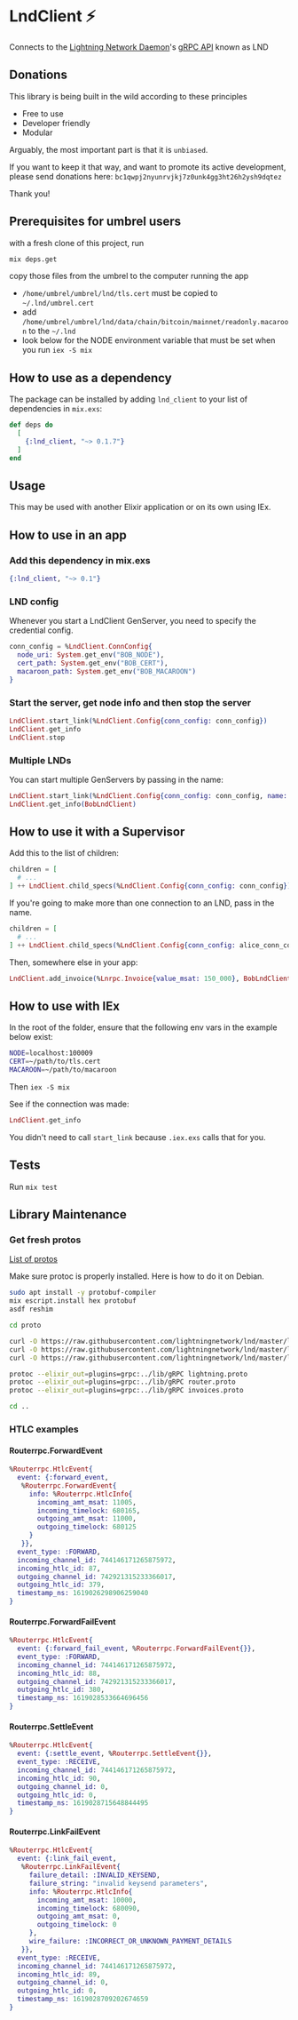 # LndClient ⚡

Connects to the [Lightning Network Daemon](https://github.com/lightningnetwork/lnd)'s [gRPC API](https://api.lightning.community/#lnd-grpc-api-reference) known as LND

## Donations

This library is being built in the wild according to these principles

- Free to use
- Developer friendly
- Modular

Arguably, the most important part is that it is `unbiased`.

If you want to keep it that way, and want to promote its active development, please send donations
here: `bc1qwpj2nyunrvjkj7z0unk4gg3ht26h2ysh9dqtez`

Thank you!

## Prerequisites for umbrel users

with a fresh clone of this project, run

```bash
mix deps.get
```

copy those files from the umbrel to the computer running the app

- `/home/umbrel/umbrel/lnd/tls.cert` must be copied to `~/.lnd/umbrel.cert`
- add `/home/umbrel/umbrel/lnd/data/chain/bitcoin/mainnet/readonly.macaroon` to the `~/.lnd`
- look below for the NODE environment variable that must be set when you run `iex -S mix`

## How to use as a dependency

The package can be installed by adding `lnd_client`
to your list of dependencies in `mix.exs`:

```elixir
def deps do
  [
    {:lnd_client, "~> 0.1.7"}
  ]
end
```

## Usage
This may be used with another Elixir application or on its own using IEx.

## How to use in an app

### Add this dependency in mix.exs

```elixir
{:lnd_client, "~> 0.1"}
```

### LND config

Whenever you start a LndClient GenServer, you need to specify the credential config.

```elixir
conn_config = %LndClient.ConnConfig{
  node_uri: System.get_env("BOB_NODE"),
  cert_path: System.get_env("BOB_CERT"),
  macaroon_path: System.get_env("BOB_MACAROON")
}
```

### Start the server, get node info and then stop the server

```elixir
LndClient.start_link(%LndClient.Config{conn_config: conn_config})
LndClient.get_info
LndClient.stop
```

### Multiple LNDs
You can start multiple GenServers by passing in the name:

```elixir
LndClient.start_link(%LndClient.Config{conn_config: conn_config, name: BobLndClient})
LndClient.get_info(BobLndClient)
```

## How to use it with a Supervisor

Add this to the list of children:

```elixir
children = [
  # ...
] ++ LndClient.child_specs(%LndClient.Config{conn_config: conn_config})
```

If you're going to make more than one connection to an LND, pass in the name.

```elixir
children = [
  # ...
] ++ LndClient.child_specs(%LndClient.Config{conn_config: alice_conn_config, name: AliceLndClient}) ++ LndClient.child_specs(%LndClient.Config{conn_config: bob_conn_config, name: BobLndClient})
```

Then, somewhere else in your app:

```elixir
LndClient.add_invoice(%Lnrpc.Invoice{value_msat: 150_000}, BobLndClient)
```

## How to use with IEx

In the root of the folder, ensure that the following env vars in the example below exist:

```bash
NODE=localhost:100009
CERT=~/path/to/tls.cert
MACAROON=~/path/to/macaroon
```

Then `iex -S mix`

See if the connection was made:

```elixir
LndClient.get_info
```

You didn't need to call `start_link` because `.iex.exs` calls that for you.

## Tests

Run `mix test`

## Library Maintenance

### Get fresh protos

[List of protos](https://api.lightning.community/#lnd-grpc-api-reference)

Make sure protoc is properly installed. Here is how to do it on Debian.

```bash
sudo apt install -y protobuf-compiler
mix escript.install hex protobuf
asdf reshim
```

```bash
cd proto

curl -O https://raw.githubusercontent.com/lightningnetwork/lnd/master/lnrpc/lightning.proto
curl -O https://raw.githubusercontent.com/lightningnetwork/lnd/master/lnrpc/routerrpc/router.proto
curl -O https://raw.githubusercontent.com/lightningnetwork/lnd/master/lnrpc/invoicesrpc/invoices.proto

protoc --elixir_out=plugins=grpc:../lib/gRPC lightning.proto
protoc --elixir_out=plugins=grpc:../lib/gRPC router.proto
protoc --elixir_out=plugins=grpc:../lib/gRPC invoices.proto

cd ..
```

### HTLC examples

#### Routerrpc.ForwardEvent

```elixir
%Routerrpc.HtlcEvent{
  event: {:forward_event,
   %Routerrpc.ForwardEvent{
     info: %Routerrpc.HtlcInfo{
       incoming_amt_msat: 11005,
       incoming_timelock: 680165,
       outgoing_amt_msat: 11000,
       outgoing_timelock: 680125
     }
   }},
  event_type: :FORWARD,
  incoming_channel_id: 744146171265875972,
  incoming_htlc_id: 87,
  outgoing_channel_id: 742921315233366017,
  outgoing_htlc_id: 379,
  timestamp_ns: 1619026298906259040
}
```

#### Routerrpc.ForwardFailEvent

```elixir
%Routerrpc.HtlcEvent{
  event: {:forward_fail_event, %Routerrpc.ForwardFailEvent{}},
  event_type: :FORWARD,
  incoming_channel_id: 744146171265875972,
  incoming_htlc_id: 88,
  outgoing_channel_id: 742921315233366017,
  outgoing_htlc_id: 380,
  timestamp_ns: 1619028533664696456
}
```

#### Routerrpc.SettleEvent

```elixir
%Routerrpc.HtlcEvent{
  event: {:settle_event, %Routerrpc.SettleEvent{}},
  event_type: :RECEIVE,
  incoming_channel_id: 744146171265875972,
  incoming_htlc_id: 90,
  outgoing_channel_id: 0,
  outgoing_htlc_id: 0,
  timestamp_ns: 1619028715648844495
}
```

#### Routerrpc.LinkFailEvent

```elixir
%Routerrpc.HtlcEvent{
  event: {:link_fail_event,
   %Routerrpc.LinkFailEvent{
     failure_detail: :INVALID_KEYSEND,
     failure_string: "invalid keysend parameters",
     info: %Routerrpc.HtlcInfo{
       incoming_amt_msat: 10000,
       incoming_timelock: 680090,
       outgoing_amt_msat: 0,
       outgoing_timelock: 0
     },
     wire_failure: :INCORRECT_OR_UNKNOWN_PAYMENT_DETAILS
   }},
  event_type: :RECEIVE,
  incoming_channel_id: 744146171265875972,
  incoming_htlc_id: 89,
  outgoing_channel_id: 0,
  outgoing_htlc_id: 0,
  timestamp_ns: 1619028709202674659
}
```
